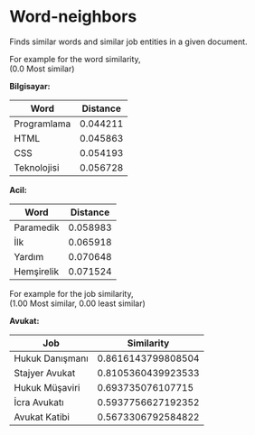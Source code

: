 # Word-neighbors
Finds similar words and similar job entities in a given document.  

For example for the word similarity,  
(0.0 Most similar)

**Bilgisayar:**  

| Word | Distance |
| ------------- | ------------- |
| Programlama  | 0.044211  |
| HTML  | 0.045863  |
|CSS | 0.054193|
| Teknolojisi| 0.056728 |
             
                 
**Acil:**

| Word | Distance |
| ------------- | ------------- |
| Paramedik  | 0.058983 |
| İlk  | 0.065918  |
|Yardım | 0.070648|
| Hemşirelik| 0.071524 |

    
For example for the job similarity,  
(1.00 Most similar, 0.00 least similar)  

**Avukat:**

| Job | Similarity |
| ------------- | ------------- |
| Hukuk Danışmanı  | 0.8616143799808504 |
| Stajyer Avukat  | 0.8105360439923533  |
|Hukuk Müşaviri | 0.693735076107715|
| İcra Avukatı| 0.5937756627192352 |
|Avukat Katibi| 0.5673306792584822|
